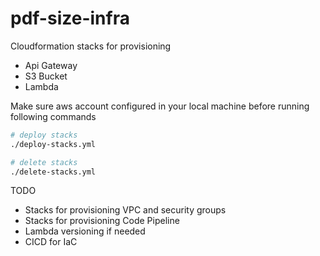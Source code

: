 # pdf-size-infra

Cloudformation stacks for provisioning
- Api Gateway
- S3 Bucket
- Lambda

Make sure aws account configured in your local machine before running following commands

 ```bash
# deploy stacks
./deploy-stacks.yml

# delete stacks
./delete-stacks.yml
``````

TODO
- Stacks for provisioning VPC and security groups
- Stacks for provisioning Code Pipeline 
- Lambda versioning if needed
- CICD for IaC